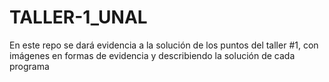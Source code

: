 # TALLER-1_UNAL
En este repo se dará evidencia a la solución de los puntos del taller #1, con imágenes en formas de evidencia y describiendo la solución de cada programa
